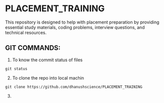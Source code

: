 # PLACEMENT_TRAINING
This repository is designed to help with placement preparation by providing essential study materials, coding problems, interview questions, and technical resources. 

## GIT COMMANDS:

1. To know the commit status of files
```
git status
```

2. To clone the repo into local machin
```
git clone https://github.com/dhanushscience/PLACEMENT_TRAINING
```

3. 
